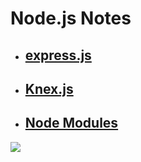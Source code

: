 # Node.js Notes

- ## [express.js](https://github.com/lil-code/Software_Notes/blob/master/Node.js/express.js/express_notes.md)
- ## [Knex.js](https://github.com/lil-code/Software_Notes/blob/master/Node.js/Knex.js/knex_notes.md)
- ## [Node Modules](https://github.com/lil-code/Software_Notes/blob/master/Node.js/modules/bcrypt_notes.md)

![](https://68.media.tumblr.com/4d8759bf73609b0004be8d62a494cf1e/tumblr_mto1lq2AA21qmk3pno1_500.gif)
